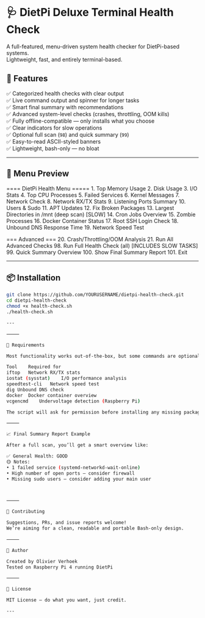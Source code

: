 # 🩺 DietPi Deluxe Terminal Health Check

A full-featured, menu-driven system health checker for DietPi-based systems.  
Lightweight, fast, and entirely terminal-based.

## 🚀 Features

✅ Categorized health checks with clear output  
✅ Live command output and spinner for longer tasks  
✅ Smart final summary with recommendations  
✅ Advanced system-level checks (crashes, throttling, OOM kills)  
✅ Fully offline-compatible — only installs what you choose  
✅ Clear indicators for slow operations  
✅ Optional full scan (`98`) and quick summary (`99`)  
✅ Easy-to-read ASCII-styled banners  
✅ Lightweight, bash-only — no bloat

---

## 📸 Menu Preview

==== DietPi Health Menu =====
	1.	Top Memory Usage
	2.	Disk Usage
	3.	I/O Stats
	4.	Top CPU Processes
	5.	Failed Services
	6.	Kernel Messages
	7.	Network Check
	8.	Network RX/TX Stats
	9.	Listening Ports Summary
	10.	Users & Sudo
	11.	APT Updates
	12.	Fix Broken Packages
	13.	Largest Directories in /mnt (deep scan) [SLOW]
	14.	Cron Jobs Overview
	15.	Zombie Processes
	16.	Docker Container Status
	17.	Root SSH Login Check
	18.	Unbound DNS Response Time
	19.	Network Speed Test

=== Advanced ===
20. Crash/Throttling/OOM Analysis
21. Run All Advanced Checks
	98.	Run Full Health Check (all) [INCLUDES SLOW TASKS]
	99.	Quick Summary Overview
	100.	Show Final Summary Report
	101.	Exit

---

## 📦 Installation

```bash
git clone https://github.com/YOURUSERNAME/dietpi-health-check.git
cd dietpi-health-check
chmod +x health-check.sh
./health-check.sh

---

⸻

🔧 Requirements

Most functionality works out-of-the-box, but some commands are optional:

Tool	Required for
iftop	Network RX/TX stats
iostat (sysstat)	I/O performance analysis
speedtest-cli	Network speed test
dig	Unbound DNS check
docker	Docker container overview
vcgencmd	Undervoltage detection (Raspberry Pi)

The script will ask for permission before installing any missing packages.

⸻

📈 Final Summary Report Example

After a full scan, you’ll get a smart overview like:

✅ General Health: GOOD
🟡 Notes:
• 1 failed service (systemd-networkd-wait-online)
• High number of open ports — consider firewall
• Missing sudo users — consider adding your main user



⸻

🤝 Contributing

Suggestions, PRs, and issue reports welcome!
We’re aiming for a clean, readable and portable Bash-only design.

⸻

🧠 Author

Created by Olivier Verhoek
Tested on Raspberry Pi 4 running DietPi

⸻

📜 License

MIT License — do what you want, just credit.

---
